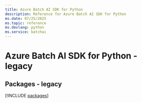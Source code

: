 ```yaml
---
title: Azure Batch AI SDK for Python
description: Reference for Azure Batch AI SDK for Python
ms.date: 07/25/2025
ms.topic: reference
ms.devlang: python
ms.service: batchai
---
```

# Azure Batch AI SDK for Python - legacy
## Packages - legacy
[!INCLUDE [packages](batch-ai-index.md)]
